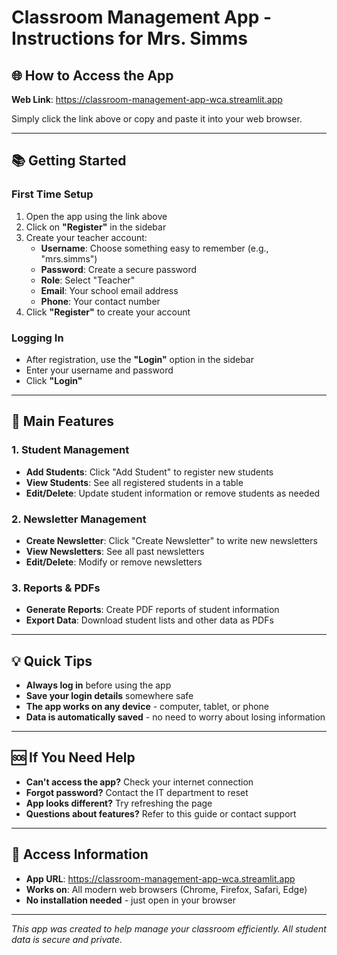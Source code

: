 # Classroom Management App - Instructions for Mrs. Simms

## 🌐 **How to Access the App**

**Web Link**: https://classroom-management-app-wca.streamlit.app

Simply click the link above or copy and paste it into your web browser.

---

## 📚 **Getting Started**

### **First Time Setup**
1. Open the app using the link above
2. Click on **"Register"** in the sidebar
3. Create your teacher account:
   - **Username**: Choose something easy to remember (e.g., "mrs.simms")
   - **Password**: Create a secure password
   - **Role**: Select "Teacher"
   - **Email**: Your school email address
   - **Phone**: Your contact number
4. Click **"Register"** to create your account

### **Logging In**
- After registration, use the **"Login"** option in the sidebar
- Enter your username and password
- Click **"Login"**

---

## 🎯 **Main Features**

### **1. Student Management**
- **Add Students**: Click "Add Student" to register new students
- **View Students**: See all registered students in a table
- **Edit/Delete**: Update student information or remove students as needed

### **2. Newsletter Management**
- **Create Newsletter**: Click "Create Newsletter" to write new newsletters
- **View Newsletters**: See all past newsletters
- **Edit/Delete**: Modify or remove newsletters

### **3. Reports & PDFs**
- **Generate Reports**: Create PDF reports of student information
- **Export Data**: Download student lists and other data as PDFs

---

## 💡 **Quick Tips**

- **Always log in** before using the app
- **Save your login details** somewhere safe
- **The app works on any device** - computer, tablet, or phone
- **Data is automatically saved** - no need to worry about losing information

---

## 🆘 **If You Need Help**

- **Can't access the app?** Check your internet connection
- **Forgot password?** Contact the IT department to reset
- **App looks different?** Try refreshing the page
- **Questions about features?** Refer to this guide or contact support

---

## 📱 **Access Information**

- **App URL**: https://classroom-management-app-wca.streamlit.app
- **Works on**: All modern web browsers (Chrome, Firefox, Safari, Edge)
- **No installation needed** - just open in your browser

---

*This app was created to help manage your classroom efficiently. All student data is secure and private.*

